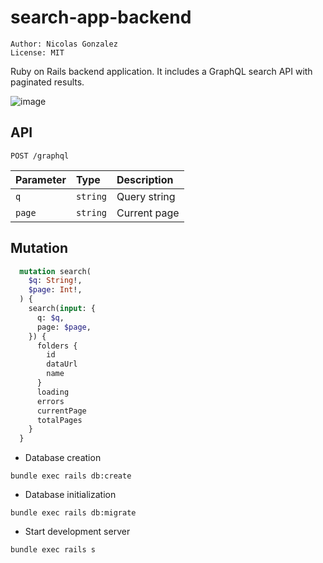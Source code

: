 # search-app-backend

```
Author: Nicolas Gonzalez
License: MIT
```

Ruby on Rails backend application. It includes a GraphQL search API with paginated results.

![image](https://user-images.githubusercontent.com/26479/163653446-3cf3454a-6591-4504-8f02-c238aba4d811.png)

## API

```http
POST /graphql
```

| Parameter | Type | Description |
| :--- | :--- | :--- |
| `q` | `string` | Query string |
| `page` | `string` | Current page |

## Mutation

```graphql
  mutation search(
    $q: String!,
    $page: Int!,
  ) {
    search(input: {
      q: $q,
      page: $page,
    }) {
      folders {
        id
        dataUrl
        name
      }
      loading
      errors
      currentPage
      totalPages
    }
  }
```

* Database creation
```shell
bundle exec rails db:create
```

* Database initialization
```shell
bundle exec rails db:migrate
```

* Start development server
```shell
bundle exec rails s
```
